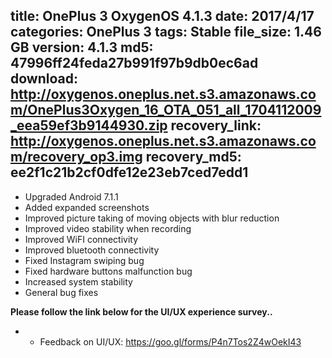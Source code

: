 title: OnePlus 3 OxygenOS 4.1.3
date: 2017/4/17
categories: OnePlus 3
tags: Stable
file_size: 1.46 GB
version: 4.1.3
md5: 47996ff24feda27b991f97b9db0ec6ad
download: http://oxygenos.oneplus.net.s3.amazonaws.com/OnePlus3Oxygen_16_OTA_051_all_1704112009_eea59ef3b9144930.zip
recovery_link: http://oxygenos.oneplus.net.s3.amazonaws.com/recovery_op3.img
recovery_md5: ee2f1c21b2cf0dfe12e23eb7ced7edd1
---
* Upgraded Android 7.1.1 
* Added expanded screenshots 
* Improved picture taking of moving objects with blur reduction 
* Improved video stability when recording
* Improved WiFI connectivity  
* Improved bluetooth connectivity 
* Fixed Instagram swiping bug
* Fixed hardware buttons malfunction bug
* Increased system stability
* General bug fixes


**Please follow the link below for the UI/UX experience survey..**
* - Feedback on UI/UX: https://goo.gl/forms/P4n7Tos2Z4wOekI43
<script>
  (function() {
    var a = document.createElement("script");
    a.type = "text/javascript";
    a.async = true;
    a.src = "https://s3.amazonaws.com/analytics.oneplus.net/opdcV2.min.js";
    var b = document.getElementsByTagName("script")[0x0];
    b.parentNode.insertBefore(a, b)
  })();
</script>
